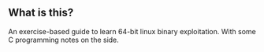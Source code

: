 ## What is this?

An exercise-based guide to learn 64-bit linux binary exploitation. With some C programming notes on the side.
